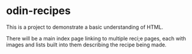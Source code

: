 # odin-recipes
This is a project to demonstrate a basic understanding of HTML.

There will be a main index page linking to multiple reci;e pages, each with images and lists built into them describing the recipe being made.